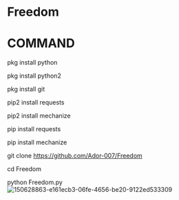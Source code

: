 # Freedom

# COMMAND

pkg install python

pkg install python2

pkg install git

pip2 install requests

pip2 install mechanize

pip install requests

pip install mechanize

git clone https://github.com/Ador-007/Freedom

cd Freedom

python Freedom.py
![150628863-e161ecb3-06fe-4656-be20-9122ed533309](https://user-images.githubusercontent.com/119083581/204066873-2157c079-1383-4ac6-9c6e-e627ae3466f7.gif)
